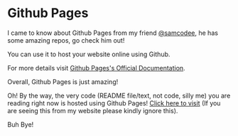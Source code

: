 # Github Pages

I came to know about Github Pages from my friend [@samcodee](https://github.com/samcodee), he has some amazing repos, go check him out!

You can use it to host your website online using Github.

For more details visit [Github Pages's Official Documentation](https://pages.github.com).

Overall, Github Pages is just amazing!

Oh! By the way, the very code (README file/text, not code, silly me) you are reading right now is hosted using Github Pages! [Click here to visit](https://electricthoughts.github.io/Github-Pages/) (If you are seeing this from my website please kindly ignore this).

Buh Bye!
